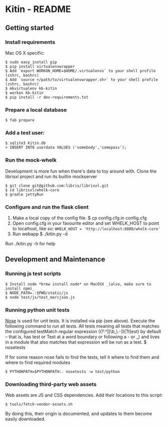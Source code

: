Kitin - README
========================================================================

## Getting started

### Install requirements

Mac OS X specific:

    $ sudo easy_install pip
    $ pip install virtualenvwrapper
    $ Add `export WORKON_HOME=$HOME/.virtualenvs` to your shell profile (zshrc, bashrc)
    $ Add `source </path/to/virtualenvwrapper.sh>` to your shell profile (zshrc, bashrc)
    $ mkvirtualenv kb-kitin
    $ workon kb-kitin
    $ pip install -r dev-requirements.txt

### Prepare a local database

    $ fab prepare

### Add a test user:

    $ sqlite3 kitin.db
    > INSERT INTO userdata VALUES ('somebody','somepass');

### Run the mock-whelk
Development is more fun when there's data to toy around with.
Clone the librisxl project and run its builtin mockserver

    $ git clone git@github.com:libris/librisxl.git
    $ cd librisxl/whelk-core
    $ gradle jettyRun

### Configure and run the flask client

1. Make a local copy of the config file.
    $ cp config.cfg.in config.cfg
2. Open config.cfg in your favourite editor and set WHELK_HOST to point to localhost, like so: `WHELK_HOST = 'http://localhost:8080/whelk-core'`
3. Run webapp
    $ ./kitin.py -d

Run ./kitin.py -h for help


## Development and Maintenance

### Running js test scripts

    $ Install node *brew install node* on MacOSX _(also, make sure to install npm)_
    $ NODE_PATH=.:$PWD/static/js
    $ node test/js/test_marcjson.js

### Running python unit tests

[Nose](https://nose.readthedocs.org/en/latest/testing.html) is used for unit tests. It is installed via pip (see above).
Execute the following command to run all tests.
All tests meaning all tests that matches the configured testMatch regular expression ((?:^|[\\b_\\.-])[Tt]est) by default – that is, has test or Test at a word boundary or following a - or _) and lives in a module that also matches that expression will be run as a test.
    $ nosetests

If for some reason nose fails to find the tests, tell it where to find them and where to find required modules

    $ PYTHONPATH=$PYTHONPATH:. nosetests -w test/python

### Downloading third-party web assets

Web assets are JS and CSS dependencies. Add their locations to this script:

    $ tools/fetch-vendor-assets.sh

By doing this, their origin is documented, and updates to them become easily
downloaded.

